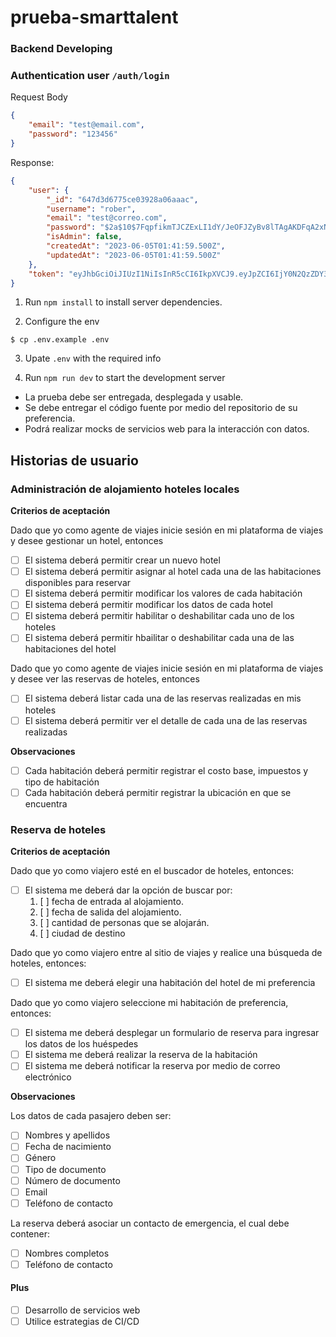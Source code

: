 # prueba-smarttalent


### Backend Developing

### Authentication user `/auth/login`

Request Body

```json
{
    "email": "test@email.com",
    "password": "123456"
}
```

Response:

```json
{
    "user": {
        "_id": "647d3d6775ce03928a06aaac",
        "username": "rober",
        "email": "test@correo.com",
        "password": "$2a$10$7FqpfikmTJCZExLI1dY/JeOFJZyBv8lTAgAKDFqA2xN/t7ipn1Hoq",
        "isAdmin": false,
        "createdAt": "2023-06-05T01:41:59.500Z",
        "updatedAt": "2023-06-05T01:41:59.500Z"
    },
    "token": "eyJhbGciOiJIUzI1NiIsInR5cCI6IkpXVCJ9.eyJpZCI6IjY0N2QzZDY3NzVjZTAzOTI4YTA2YWFhYyIsImlzQWRtaW4iOmZhbHNlLCJpYXQiOjE2ODU5MjkzMzF9.rgobNyPEPB5_SbqWf8nydbjLJtUm-n3y5TfOy7J6N3o"
}
```

1. Run `npm install` to install server dependencies.

2. Configure the env

```shell
$ cp .env.example .env
```

3. Upate `.env` with the required info

4. Run `npm run dev` to start the development server

- La prueba debe ser entregada, desplegada y usable.
- Se debe entregar el código fuente por medio del repositorio de su preferencia.
- Podrá realizar mocks de servicios web para la interacción con datos.

## Historias de usuario

### Administración de alojamiento hoteles locales

**Criterios de aceptación**

Dado que yo como agente de viajes inicie sesión en mi plataforma de viajes y desee gestionar un hotel, entonces

- [ ] El sistema deberá permitir crear un nuevo hotel
- [ ] El sistema deberá permitir asignar al hotel cada una de las habitaciones disponibles para reservar
- [ ] El sistema deberá permitir modificar los valores de cada habitación
- [ ] El sistema deberá permitir modificar los datos de cada hotel
- [ ] El sistema deberá permitir habilitar o deshabilitar cada uno de los hoteles
- [ ] El sistema deberá permitir hbailitar o deshabilitar cada una de las habitaciones del hotel

Dado que yo como agente de viajes inicie sesión en mi plataforma de viajes y desee ver las reservas de hoteles, entonces

- [ ] El sistema deberá listar cada una de las reservas realizadas en mis hoteles
- [ ] El sistema deberá permitir ver el detalle de cada una de las reservas realizadas

**Observaciones**

- [ ] Cada habitación deberá permitir registrar el costo base, impuestos y tipo de habitación
- [ ] Cada habitación deberá permitir registrar la ubicación en que se encuentra

### Reserva de hoteles

**Criterios de aceptación**

Dado que yo como viajero esté en el buscador de hoteles, entonces:

- [ ] El sistema me deberá dar la opción de buscar por:
  1. [ ] fecha de entrada al alojamiento.
  2. [ ] fecha de salida del alojamiento.
  3. [ ] cantidad de personas que se alojarán.
  4. [ ] ciudad de destino

Dado que yo como viajero entre al sitio de viajes y realice una búsqueda de hoteles, entonces:

- [ ] El sistema me deberá elegir una habitación del hotel de mi preferencia

Dado que yo como viajero seleccione mi habitación de preferencia, entonces:

- [ ] El sistema me deberá desplegar un formulario de reserva para ingresar los datos de los huéspedes
- [ ] El sistema me deberá realizar la reserva de la habitación
- [ ] El sistema me deberá notificar la reserva por medio de correo electrónico

**Observaciones**

Los datos de cada pasajero deben ser:

- [ ] Nombres y apellidos
- [ ] Fecha de nacimiento
- [ ] Género
- [ ] Tipo de documento
- [ ] Número de documento
- [ ] Email
- [ ] Teléfono de contacto

La reserva deberá asociar un contacto de emergencia, el cual debe contener:

- [ ] Nombres completos
- [ ] Teléfono de contacto

#### Plus

- [ ] Desarrollo de servicios web
- [ ] Utilice estrategias de CI/CD
